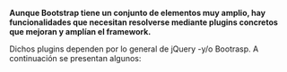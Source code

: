 **Aunque Bootstrap tiene un conjunto de elementos muy amplio, hay funcionalidades que necesitan resolverse mediante plugins concretos que mejoran y amplían el framework.**

Dichos plugins dependen por lo general de jQuery -y/o Bootrasp. A continuación se presentan algunos:
